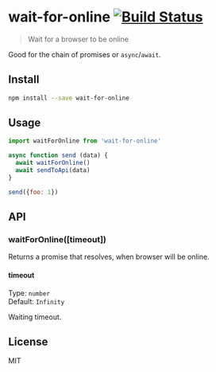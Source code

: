 # wait-for-online [![Build Status][travis-image]][travis-url]

> Wait for a browser to be online

Good for the chain of promises or `async`/`await`.

## Install

```sh
npm install --save wait-for-online
```

## Usage

```js
import waitForOnline from 'wait-for-online'

async function send (data) {
  await waitForOnline()
  await sendToApi(data)
}

send({foo: 1})
```

## API

### waitForOnline([timeout])

Returns a promise that resolves, when browser will be online.

#### timeout

Type: `number`  
Default: `Infinity`

Waiting timeout.

## License

MIT

[travis-url]: https://travis-ci.org/andrepolischuk/wait-for-online
[travis-image]: https://travis-ci.org/andrepolischuk/wait-for-online.svg?branch=master
